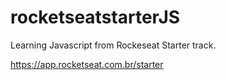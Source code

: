 # rocketseatstarterJS

Learning Javascript from Rockeseat Starter track.

https://app.rocketseat.com.br/starter
